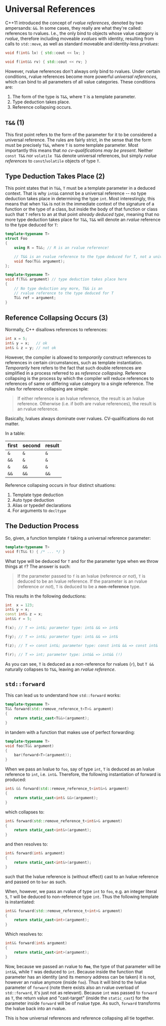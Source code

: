 # Universal References

C++11 introduced the concept of *rvalue references*, denoted by two ampersands:
`&&`. In some cases, they really are what they're called: references to
rvalues. I.e., the only bind to objects whose value category is *rvalue*,
therefore including moveable *xvalues* with identity, resulting from calls to
`std::move`, as well as standard moveable and identity-less *prvalues*:

```C++
void f(int& lv) { std::cout << lv; }

void f(int&& rv) { std::cout << rv; }
```

However, rvalue references don't always only bind to rvalues. Under certain
conditions, rvalue references become more powerful *universal references*,
which can bind to all parameters of all value categories. These conditions are:

1. The form of the type is `T&&`, where `T` is a template parameter.
2. Type deduction takes place.
3. Reference collapsing occurs.

## `T&&` (1)

This first point refers to the form of the parameter for it to be considered a
universal reference. The rules are fairly strict, in the sense that the form
must be precisely `T&&`, where `T` is some template parameter. Most importantly
this means that *no cv-qualifications may be present*. Neither `const T&&` nor
`volatile T&&` denote universal references, but simply *rvalue references* to
`const`/`volatile` objects of type `T`.

## Type Deduction Takes Place (2)

This point states that in `T&&`, `T` must be a template parameter in a deduced
context. That is why `int&&` cannot be a universal reference -- no type
deduction takes place in determining the type `int`. Most interestingly, this
means that when `T&&` is not in the immediate context of the signature of a
function or the type of a class, but inside the body of that function or class
such that `T` refers to an at that point *already deduced type*, meaning that no
more type deduction takes place for `T&&`, `T&&` will denote an *rvalue*
reference to the type deduced for `T`:

```C++
template<typename T>
struct Foo
{
	using R = T&&; // R is an rvalue reference!

	// T&& is an rvalue reference to the type deduced for T, not a universal reference!
	void foo(T&& argument);
};

template<typename T>
void f(T&& argument) // type deduction takes place here
{
	// No type deduction any more, T&& is an
	// rvalue reference to the type deduced for T
	T&& ref = argument;
}
```

## Reference Collapsing Occurs (3)

Normally, C++ disallows references to references:

```C++
int x = 5;
int& y = x;   // ok
int& & z = y; // not ok
```

However, the compiler is allowed to *temporarily* construct references to
references in certain circumstances, such as template
instantiation. *Temporarily* here refers to the fact that such double references
are simplified in a process referred to as *reference collapsing*. Reference
collapsing is the process by which the compiler will reduce references to
references of same or differing value category to a single reference. The rules
for reference collapsing are simple:

> If either reference is an lvalue reference, the result is an lvalue
> reference. Otherwise (i.e. if both are rvalue references), the result is an
> rvalue reference.

Basically, lvalues always dominate over rvalues. CV-qualifications do not matter.

In a table:

| first | second | result |
|:------|:-------|:-------|
|  `&`  |   `&`  |   `&`  |
|  `&&` |   `&`  |   `&`  |
|  `&`  |   `&&` |   `&`  |
|  `&&` |   `&&` |   `&&` |

Reference collapsing occurs in four distinct situations:

1. Template type deduction
2. Auto type deduction
3. Alias or typedef declarations
4. For arguments to `decltype`

## The Deduction Process

So, given, a function template `f` taking a universal reference parameter:

```C++
template<typename T>
void f(T&& t) { /* ... */ }
```

What type will be deduced for `T` and for the parameter type when we throw
things at `f`? The answer is such:

> If the parameter passed to `f` is an lvalue (reference *or not*), `T` is
> deduced to be an lvalue reference. If the
> parameter is an rvalue (reference *or not*), `T` is deduced to be a
> __non-reference__ type.

This results in the following deductions:

```C++
int  x = 123;
int& y = x;
const int& z = x;
int&& r = 5;

f(x); // T => int&; parameter type: int& && => int&

f(y); // T => int&; parameter type: int& && => int&

f(z); // T => const int&; parameter type: const int& && => const int&

f(r); // T => int; parameter type: int&& => int&& (!)
```

As you can see, `T` is deduced as a non-reference for rvalues (`r`), but `T &&`
naturally collapses to `T&&`, leaving an *rvalue reference*.

## `std::forward`

This can lead us to understand how `std::forward` works:

```C++
template<typename T>
T&& forward(std::remove_reference_t<T>& argument)
{
	return static_cast<T&&>(argument);
}
```

in tandem with a function that makes use of perfect forwarding:

```C++
template<typename T>
void foo(T&& argument)
{
	bar(forward<T>(argument));
}
```

When we pass an lvalue to `foo`, say of type `int`, `T` is deduced as an lvalue
reference to `int`, i.e. `int&`. Therefore, the following instantiation of
forward is produced:

```C++
int& && forward(std::remove_reference_t<int&>& argument)
{
	return static_cast<int& &&>(argument);
}
```

which collapses to:

```C++
int& forward(std::remove_reference_t<int&>& argument)
{
	return static_cast<int&>(argument);
}
```

and then resolves to:

```C++
int& forward(int& argument)
{
	return static_cast<int&>(argument);
}
```

such that the lvalue reference is (without effect) cast to an lvalue reference
and passed on to `bar` as such.

When, however, we pass an rvalue of type `int` to `foo`, e.g. an integer literal
`5`, `T` will be deduced to non-reference type `int`. Thus the following
template is instantiated:

```C++
int&& forward(std::remove_reference_t<int>& argument)
{
	return static_cast<int>(argument);
}
```

Which resolves to:

```C++
int&& forward(int& argument)
{
	return static_cast<int>(argument);
}
```

Now, because we passed an rvalue to __`foo`__, the type of that parameter will
be `int&&`, while `T` was deduced to `int`. Because inside the function that
parameter has an identity (and its memory address can be taken) it is not,
however an rvalue anymore (inside `foo`). Thus it will bind to the lvalue
parameter of `forward` (note there exists also an rvalue overload of
`std::forward`, it's just not as relevant). Because `int` was passed to
`forward` as `T`, the return value and "cast-target" (inside the `static_cast`)
for the parameter inside `forward` will be of rvalue type. As such, `forward`
transforms the lvalue back into an rvalue.

This is how universal references and reference collapsing all tie together.
